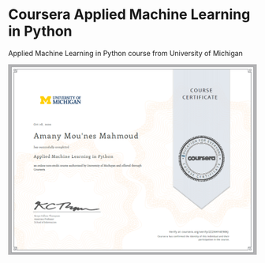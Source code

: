 # Coursera Applied Machine Learning in Python
Applied Machine Learning in Python course from University of Michigan


<img src="certificate.png">